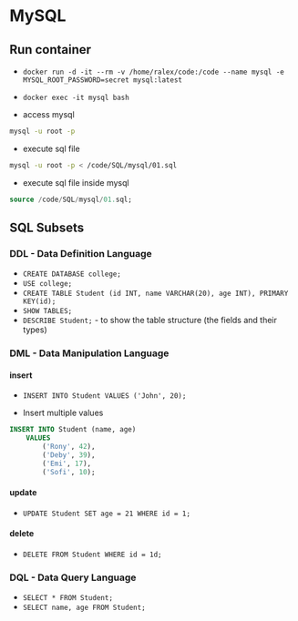 # MySQL

## Run container

- `docker run -d -it --rm -v /home/ralex/code:/code --name mysql -e MYSQL_ROOT_PASSWORD=secret mysql:latest`
- `docker exec -it mysql bash`

- access mysql

```bash
mysql -u root -p
```

- execute sql file

```bash
mysql -u root -p < /code/SQL/mysql/01.sql
```

- execute sql file inside mysql

```sql
source /code/SQL/mysql/01.sql;
```

## SQL Subsets

### DDL - Data Definition Language

- `CREATE DATABASE college;`
- `USE college;`
- `CREATE TABLE Student (id INT, name VARCHAR(20), age INT), PRIMARY KEY(id);`
- `SHOW TABLES;`
- `DESCRIBE Student;` - to show the table structure (the fields and their types)

### DML - Data Manipulation Language

#### insert

- `INSERT INTO Student VALUES ('John', 20);`

- Insert multiple values

```sql
INSERT INTO Student (name, age)
    VALUES
        ('Rony', 42),
        ('Deby', 39),
        ('Emi', 17),
        ('Sofi', 10);
```

#### update

- `UPDATE Student SET age = 21 WHERE id = 1;`

#### delete

- `DELETE FROM Student WHERE id = 1d;`

### DQL - Data Query Language

- `SELECT * FROM Student;`
- `SELECT name, age FROM Student;`

